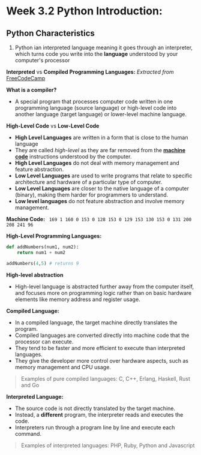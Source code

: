 # Week 3.2 Python Introduction: 

## Python Characteristics 
1. Python ian interpreted language meaning it goes through an interpreter, which turns code you write into the **language** understood by your computer's processor

**Interpreted** vs **Compiled Programming Languages:** 
*Extracted from* [FreeCodeCamp](https://www.freecodecamp.org/news/compiled-versus-interpreted-languages/)

**What is a compiler?**
- A special program that processes computer code written in one programming language (source language) or high-level code into another language (target language)
or lower-level machine language.

**High-Level Code** vs **Low-Level Code**
- **High Level Languages** are written in a form that is close to the human language
- They are called *high-level* as they are far removed from the **[machine code](https://www.techopedia.com/definition/8179/machine-code-mc)** instructions understood by the computer.
- **High Level Languages** do not deal with memory management and feature abstraction. 
- **Low Level Languages** are used to write programs that relate to specific architecture and hardware of a particular type of computer. 
- **Low Level Languages** are closer to the native language of a computer (binary), making them harder for programmers to understand.
- **Low level languages** do not feature abstraction and involve memory management.

**Machine Code:**
``` 169 1 160 0 153 0 128 153 0 129 153 130 153 0 131 200 208 241 96```


**High-Level Programming Languages:**

```python
def addNumbers(num1, num2):
    return num1 + num2

addNumbers(4,5) # returns 9 
```

**High-level abstraction**
- High-level language is abstracted further away from the computer itself, and focuses more on programming logic rather than on basic hardware elements like memory address and register usage.  

**Compiled Language:**
- In a compiled language, the target machine directly translates the program. 
- Compiled languages are converted directly into machine code that the processor can execute. 
- They tend to be faster and more efficient to execute than interpreted languages. 
- They give the developer more control over hardware aspects, such as memory management and CPU usage.

> Examples of pure compiled languages: C, C++, Erlang, Haskell, Rust and Go 

**Interpreted Language:**
- The source code is not directly translated by the target machine. 
- Instead, a **different** program, the interpreter reads and executes the code. 
- Interpreters run through a program line by line and execute each command.

> Examples of interpreted languages: PHP, Ruby, Python and Javascript 